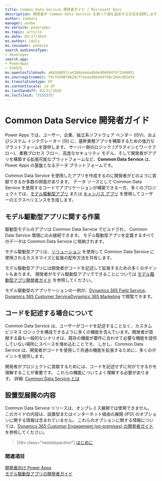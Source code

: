 ```yaml
---
title: Common Data Service 開発者ガイド | Microsoft Docs
description: 開発者が Common Data Service を使って値を追加する方法を説明します。
author: JimDaly
manager: annbe
ms.service: powerapps
ms.topic: article
ms.date: 03/27/2019
ms.author: jdaly
ms.reviewer: pehecke
search.audienceType:
- developer
search.app:
- PowerApps
- D365CE
ms.openlocfilehash: a6b160057ca43b8a4e6a9b0e906994fbf2d46051
ms.sourcegitcommit: f4cf849070628cf7eeaed6b4d4f08c20dcd02e58
ms.translationtype: HT
ms.contentlocale: ja-JP
ms.lasthandoff: 03/21/2020
ms.locfileid: "3155375"
---
```

# <a name="common-data-service-developer-guide"></a>Common Data Service 開発者ガイド

Power Apps では、ユーザー、企業、独立系ソフトウェア ベンダー (ISV)、およびシステム インテグレーター (SI) に、基幹業務アプリを構築するための強力なプラットフォームを提供します。 サーバー側のロジック (プラグインとワークフロー)、業務プロセス フロー、高度なセキュリティ モデル、そして開発者がアプリを構築する拡張可能なプラットフォームなど、**Common Data Service** は、Power Apps の基盤となるデータ プラットフォームです。 

Common Data Service を使用したアプリを作成するのに開発者がどのように貢献できるか多数の側面があります。 データ ソースとして Common Data Service を使用するコードでアプリケーションが構築できる一方、多くのプロジェクトでは、[モデル駆動型アプリ](/powerapps/maker/model-driven-apps/model-driven-app-overview) または [キャンバス アプリ](/powerapps/maker/canvas-apps/getting-started) を使用してユーザーのエクスペリエンスを生成します。 

## <a name="working-with-model-driven-apps"></a>モデル駆動型アプリに関する作業

駆動型モデルのアプリは Common Data Service でビルドされ、 Common Data Service 環境にのみ接続できます。 モデル駆動型アプリを定義するすべてのデータは Common Data Service に格納されます。

モデル駆動型アプリは、[ソリューション](introduction-solutions.md) を使用して Common Data Service に使用されるカスタマイズと拡張の配布方法を共有します。

モデル駆動型アプリには開発者がコードを記述して拡張するための多くのポイントもあります。 開発者がモデル駆動型アプリでできることについては [モデル駆動型アプリ開発者ガイド](../model-driven-apps/overview.md) を参照してください。

モデル駆動型のアプリケーションの一例が、[Dynamics 365 Field Service](https://docs.microsoft.com/dynamics365/field-service/overview)、[Dynamics 365 Customer Service](https://docs.microsoft.com/dynamics365/customer-service/help-hub)[Dynamics 365 Marketing](https://docs.microsoft.com/dynamics365/marketing/help-hub) で閲覧できます。

## <a name="understand-when-to-write-code"></a>コードを記述する場合について

Common Data Service は、ユーザーがコードを記述することなく、カスタム ビジネス ロジックを構成できるように多くの機能を含んでいます。開発者が貢献する最も一般的なシナリオは、既存の機能が要件に合わせて必要な機能を提供していない場所にスペースを埋め込むことです。 しかし、Common Data Service は、開発者がコードを使用して共通の機能を拡張するために、多くのポイントを提供します。

開発者がプロジェクトに貢献するためには、コードを記述せずに何ができるかを理解することが重要です。 これらの機能についてよく理解する必要があります。 詳細: [Common Data Service とは](../../maker/common-data-service/data-platform-intro.md) 

## <a name="content-for-on-premises-deployments"></a>設置型展開の内容

Common Data Service リリースは、オンプレミス展開では使用できません。 このガイドの内容は、設置型またはインターネット経由の展開 (IFD) のオプションに関する情報は含まれていません。 これらのオプションに関する情報については、[Dynamics 365 Customer Engagement (on-premises) の開発者ガイド](/dynamics365/customerengagement/on-premises/developer/overview).を参照してください。

> [!div class="nextstepaction"]
> [はじめに](get-started-cds-developers.md)

### <a name="see-also"></a>関連項目

[開発者向け Power Apps](/powerapps/#pivot=home&panel=developer)<br/>
[モデル駆動型アプリの開発者ガイド](../model-driven-apps/overview.md)
